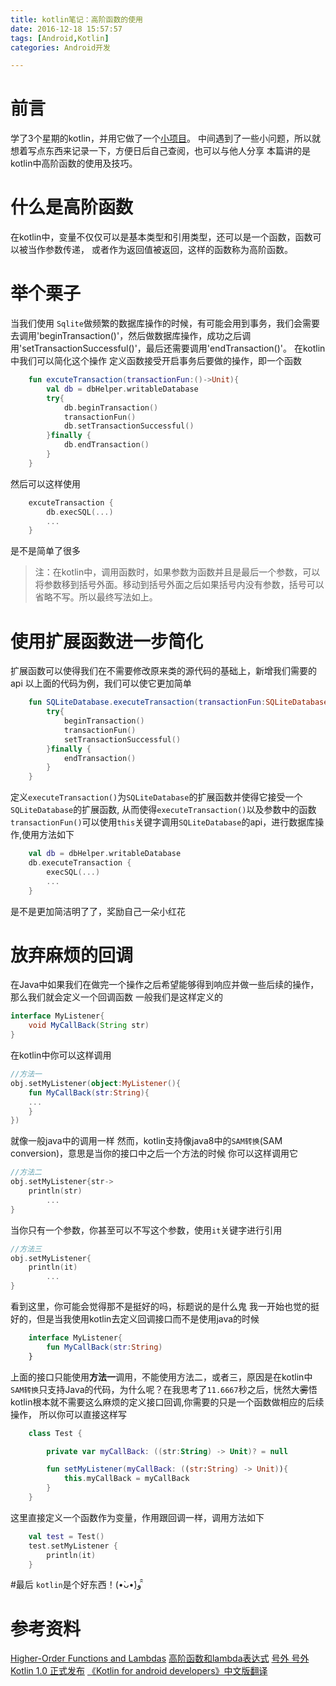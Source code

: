 ```yaml
---
title: kotlin笔记：高阶函数的使用
date: 2016-12-18 15:57:57
tags: [Android,Kotlin]
categories: Android开发

---
```


# 前言
学了3个星期的kotlin，并用它做了一个[小项目](https://github.com/pcyan/Gantlin)。
中间遇到了一些小问题，所以就想着写点东西来记录一下，方便日后自己查阅，也可以与他人分享
本篇讲的是kotlin中高阶函数的使用及技巧。
<!-- more -->

# 什么是高阶函数
在kotlin中，变量不仅仅可以是基本类型和引用类型，还可以是一个函数，函数可以被当作参数传递，
或者作为返回值被返回，这样的函数称为高阶函数。
# 举个栗子
当我们使用 `Sqlite`做频繁的数据库操作的时候，有可能会用到事务，我们会需要去调用'beginTransaction()'，然后做数据库操作，成功之后调用'setTransactionSuccessful()'，最后还需要调用'endTransaction()'。
在kotlin中我们可以简化这个操作
定义函数接受开启事务后要做的操作，即一个函数
```kotlin
    fun excuteTransaction(transactionFun:()->Unit){
        val db = dbHelper.writableDatabase
        try{
            db.beginTransaction()
            transactionFun()
            db.setTransactionSuccessful()
        }finally {
            db.endTransaction()
        }
    }
```
然后可以这样使用
```kotlin
    excuteTransaction {
        db.execSQL(...)
        ...
    }
```
是不是简单了很多
>注：在kotlin中，调用函数时，如果参数为函数并且是最后一个参数，可以将参数移到括号外面。移动到括号外面之后如果括号内没有参数，括号可以省略不写。所以最终写法如上。

# 使用扩展函数进一步简化
扩展函数可以使得我们在不需要修改原来类的源代码的基础上，新增我们需要的api
以上面的代码为例，我们可以使它更加简单
```kotlin
    fun SQLiteDatabase.executeTransaction(transactionFun:SQLiteDatabase.()->Unit){
        try{
            beginTransaction()
            transactionFun()
            setTransactionSuccessful()
        }finally {
            endTransaction()
        }
    }
```
定义`executeTransaction()`为`SQLiteDatabase`的扩展函数并使得它接受一个`SQLiteDatabase`的扩展函数,
从而使得`executeTransaction()`以及参数中的函数`transactionFun()`可以使用`this`关键字调用`SQLiteDatabase`的api，进行数据库操作,使用方法如下
```kotlin
    val db = dbHelper.writableDatabase
    db.executeTransaction {
        execSQL(...)
        ...
    }
```
是不是更加简洁明了了，奖励自己一朵小红花

# 放弃麻烦的回调
在Java中如果我们在做完一个操作之后希望能够得到响应并做一些后续的操作，那么我们就会定义一个回调函数
一般我们是这样定义的
```java
interface MyListener{
    void MyCallBack(String str)
}
```
在kotlin中你可以这样调用
```kotlin
//方法一
obj.setMyListener(object:MyListener(){
    fun MyCallBack(str:String){
	...
    }
})
```
就像一般java中的调用一样
然而，kotlin支持像java8中的`SAM转换`(SAM conversion)，意思是当你的接口中之后一个方法的时候
你可以这样调用它
```kotlin
//方法二
obj.setMyListener{str->
    println(str)
        ...
}
```
当你只有一个参数，你甚至可以不写这个参数，使用`it`关键字进行引用
```kotlin
//方法三
obj.setMyListener{
    println(it)
        ...
}
```
看到这里，你可能会觉得那不是挺好的吗，标题说的是什么鬼
我一开始也觉的挺好的，但是当我使用kotlin去定义回调接口而不是使用java的时候
```kotlin
    interface MyListener{
        fun MyCallBack(str:String)
    }
```
上面的接口只能使用**方法一**调用，不能使用方法二，或者三，原因是在kotlin中
`SAM转换`只支持Java的代码，为什么呢？在我思考了`11.6667`秒之后，恍然大~~雾~~悟
kotlin根本就不需要这么麻烦的定义接口回调,你需要的只是一个函数做相应的后续操作，
所以你可以直接这样写
```kotlin
    class Test {

        private var myCallBack: ((str:String) -> Unit)? = null

        fun setMyListener(myCallBack: ((str:String) -> Unit)){
            this.myCallBack = myCallBack
        }
    }

```
这里直接定义一个函数作为变量，作用跟回调一样，调用方法如下

```kotlin
    val test = Test()
    test.setMyListener {
        println(it)
    }
```

#最后
`kotlin`是个好东西！(•̀ᴗ•́)و ̑̑

# 参考资料

[Higher-Order Functions and Lambdas](https://kotlinlang.org/docs/reference/lambdas.html)
[高阶函数和lambda表达式](http://tanfujun.com/kotlin-web-site-cn/docs/reference/lambdas.html)
[号外 号外 Kotlin 1.0 正式发布](http://kotlindoc.com/index.html)
[《Kotlin for android developers》中文版翻译](https://github.com/wangjiegulu/kotlin-for-android-developers-zh)

